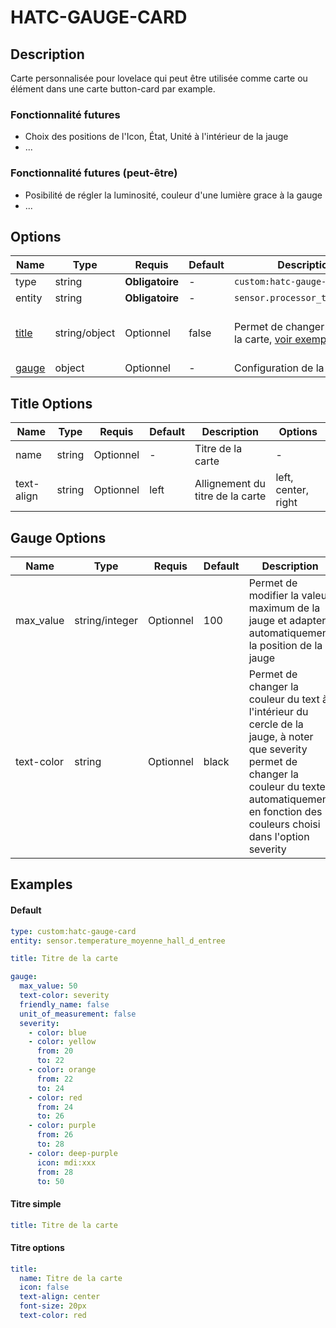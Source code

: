# HATC-GAUGE-CARD

## Description

Carte personnalisée pour lovelace qui peut être utilisée comme carte ou élément dans une carte button-card par example.

### Fonctionnalité futures
- Choix des positions de l'Icon, État, Unité à l'intérieur de la jauge
- ...

### Fonctionnalité futures (peut-être)
- Posibilité de régler la luminosité, couleur d'une lumière grace à la gauge
- ...

## Options
| Name | Type | Requis | Default | Description | Options |
| ---- | ---- | ------ | ------- | ----------- | ------- |
| type | string | **Obligatoire** | - | `custom:hatc-gauge-card` | - |
| entity | string | **Obligatoire** | - | `sensor.processor_temperature` | - |
| [title](#title-options) | string/object | Optionnel | false | Permet de changer le titre de la carte, [voir exemple](#titre-simple) | false, '', hide, string, object |
| [gauge](#gauge-options) | object | Optionnel | - | Configuration de la Jauge | - |

## Title Options
| Name | Type | Requis | Default | Description | Options |
| ---- | ---- | ------ | ------- | ----------- | ------- |
| name | string | Optionnel | - | Titre de la carte | - |
| text-align | string | Optionnel | left | Allignement du titre de la carte | left, center, right |

## Gauge Options
| Name | Type | Requis | Default | Description | Options |
| ---- | ---- | ------ | ------- | ----------- | ------- |
| max_value | string/integer | Optionnel | 100 | Permet de modifier la valeur maximum de la jauge et adapter automatiquement la position de la jauge | - |
| text-color | string | Optionnel | black | Permet de changer la couleur du text à l'intérieur du cercle de la jauge, à noter que severity permet de changer la couleur du texte automatiquement en fonction des couleurs choisi dans l'option severity | severity, red, #ff0000, rgb(255,0,0)  |

## Examples

#### Default

```yaml
type: custom:hatc-gauge-card
entity: sensor.temperature_moyenne_hall_d_entree

title: Titre de la carte

gauge:
  max_value: 50 
  text-color: severity
  friendly_name: false
  unit_of_measurement: false
  severity:
    - color: blue
    - color: yellow
      from: 20
      to: 22
    - color: orange
      from: 22
      to: 24
    - color: red
      from: 24
      to: 26
    - color: purple
      from: 26
      to: 28
    - color: deep-purple
      icon: mdi:xxx
      from: 28
      to: 50
```

#### Titre simple

```yaml
title: Titre de la carte
```

#### Titre options

```yaml
title:
  name: Titre de la carte
  icon: false
  text-align: center
  font-size: 20px
  text-color: red
```
